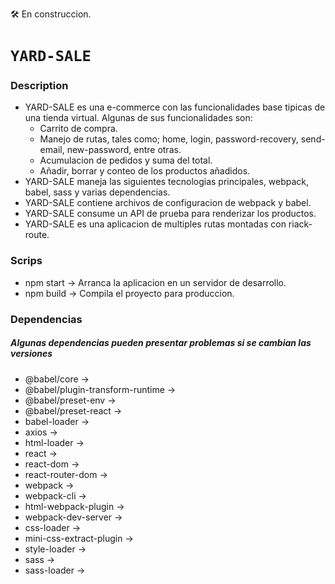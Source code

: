 🛠 En construccion.
# `YARD-SALE`
### Description
* YARD-SALE es una e-commerce con las funcionalidades base tipicas de una tienda virtual. Algunas de sus funcionalidades son:
	- Carrito de compra.
	- Manejo de rutas, tales como; home, login, password-recovery, send-email, new-password, entre otras.
	- Acumulacion de pedidos y suma del total.
	- Añadir, borrar y conteo de los productos añadidos.
* YARD-SALE maneja las siguientes tecnologias principales, webpack, babel, sass y varias dependencias.
* YARD-SALE contiene archivos de configuracion de webpack y babel.
* YARD-SALE consume un API de prueba para renderizar los productos.
* YARD-SALE es una aplicacion de multiples rutas montadas con riack-route.
### Scrips
+ npm start -> Arranca la aplicacion en un servidor de desarrollo.
+ npm build -> Compila el proyecto para produccion.
### Dependencias
##### *Algunas dependencias pueden presentar problemas si se cambian las versiones*
+ @babel/core ->
+ @babel/plugin-transform-runtime ->
+ @babel/preset-env ->
+ @babel/preset-react ->
+ babel-loader ->
+ axios ->
+ html-loader ->
+ react ->
+ react-dom ->
+ react-router-dom ->
+ webpack ->
+ webpack-cli ->
+ html-webpack-plugin ->
+ webpack-dev-server ->
+ css-loader ->
+ mini-css-extract-plugin ->
+ style-loader ->
+ sass ->
+ sass-loader ->
